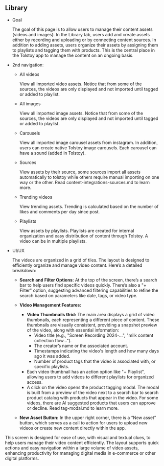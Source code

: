 ## Library

- Goal
    
    The goal of this page is to allow users to manage their content assets (videos and images). In the Library tab, users add and create assets either by recording and uploading or by connecting content sources. In addition to adding assets, users organize their assets by assigning them to playlists and tagging them with products. This is the central place in the Tolstoy app to manage the content on an ongoing basis.
    
- 2nd navigation:
    - All videos
        
        View all imported video assets. Notice that from some of the sources, the videos are only displayed and not imported until tagged or added to playlist.
        
    - All images
        
        View all imported image assets. Notice that from some of the sources, the videos are only displayed and not imported until tagged or added to playlist.
        
    - Carousels
        
        View all imported image carousel assets from instagram. In addition, users can create native Tolstoy image carousels. Each carousel can have a sound (added in Tolstoy).
        
    - Sources
        
        View assets by their source, some sources import all assets automatically to tolstoy while others require manual importing on one way or the other. Read content-integrations-sources.md to learn more.
        
    - Trending videos
        
        View trending assets. Trending is calculated based on the number of likes and comments per day since post.
        
    - Playlists
        
        View assets by playlists. Playlists are created for internal organization and easy distribution of content through Tolstoy. A video can be in multiple playlists. 
        
- UI/UX
    
    The videos are organized in a grid of tiles. The layout is designed to efficiently organize and manage video content. Here’s a detailed breakdown:
    
    - **Search and Filter Options:**
    At the top of the screen, there’s a search bar to help users find specific videos quickly. There’s also a "+ Filter" option, suggesting advanced filtering capabilities to refine the search based on parameters like date, tags, or video type.
    - **Video Management Features:**
        - **Video Thumbnails Grid:**
        The main area displays a grid of video thumbnails, each representing a different piece of content. These thumbnails are visually consistent, providing a snapshot preview of the video, along with essential information:
            - Video title (e.g., "Screen Recording 2024-...", "milk content collection flow...").
            - The creator’s name or the associated account.
            - Timestamps indicating the video's length and how many days ago it was added.
            - Number of product tags that the video is associated with, or specific playlists.
        - Each video thumbnail has an action option like "+ Playlist", allowing users to add videos to different playlists for organized access.
        - A click on the video opens the product tagging modal. The modal is built from a preview of the video next to a search bar to search product catalog with products that appear in the video. For some videos, there are AI suggested products that users can approve or decline. Read tag-modal.md to learn more.
            
    - **New Asset Button:**
    In the upper right corner, there is a “New asset” button, which serves as a call to action for users to upload new videos or create new content directly within the app.

This screen is designed for ease of use, with visual and textual clues, to help users manage their video content efficiently. The layout supports quick actions and easy navigation within a large volume of video assets, enhancing productivity for managing digital media in e-commerce or other digital platforms.
